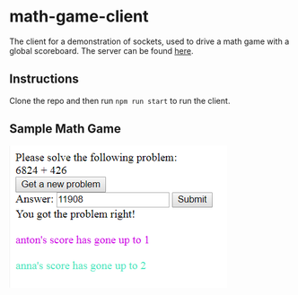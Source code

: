 # math-game-client
The client for a demonstration of sockets, used to drive a math game with a global scoreboard. The server can be found [here](https://github.com/annaharri89/math-game-server).

## Instructions
Clone the repo and then run `npm run start` to run the client.

## Sample Math Game
![Sample Math Game](sample_math_game.png)
